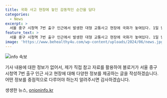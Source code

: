 ```yaml
---
title: 국화 사고 현장에 놓인 감동적인 순간을 담다
categories:
  - News
excerpt: >
  서울 중구 시청역 7번 출구 인근에서 발생한 대형 교통사고 현장에 국화가 놓여있다. 1일 밤 역주행 차량이 인도로 돌진해 9명 사망, 4명 부상. 
feature_text: >
  서울 중구 시청역 7번 출구 인근에서 발생한 대형 교통사고 현장에 국화가 놓여있다. 1일 밤 역주행 차량이 인도로 돌진해 9명 사망, 4명 부상. 
image: 'https://www.behealthy4u.com/wp-content/uploads/2024/06/news.jpg'
---
```


<p><img src="https://www.behealthy4u.com/wp-content/uploads/2024/06/news.jpg" alt="info 속보" /></p>

<p>기사 내용에 대한 정보가 없어서, 제가 직접 참고 자료를 활용하여 블로거가 서울 중구 시청역 7번 출구 인근 사고 현장에 대해 다양한 정보를 제공하는 글을 작성하겠습니다. 어떤 정보를 중점적으로 다루어야 하는지 알려주시면 감사하겠습니다.</p>
생생한 뉴스, <a href="https://onioninfo.kr" rel="dofollow">onioninfo.kr</a>


